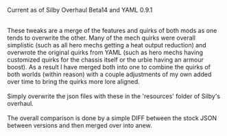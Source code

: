 Current as of Silby Overhaul Beta14 and YAML 0.9.1<br><br>

These tweaks are a merge of the features and quirks of both mods as one tends to overwrite the other. Many of the mech quirks were overall simplistic (such as all hero mechs getting a heat output reduction) and overwrote the original quirks from YAML (such as hero mechs having customized quirks for the chassis itself or the urbie having an armour boost). As a result I have merged both into one to combine the quirks of both worlds (within reason) with a couple adjustments of my own added over time to bring the quirks more lore aligned.<br><br>Simply overwrite the json files with these in the 'resources' folder of Silby's overhaul.<br><br>The overall comparison is done by a simple DIFF between the stock JSON between versions and then merged over into anew.
